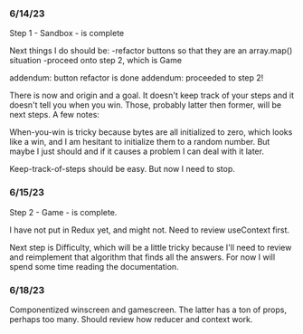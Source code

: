 ### 6/14/23

Step 1 - Sandbox - is complete

Next things I do should be:
-refactor buttons so that they are an array.map() situation
-proceed onto step 2, which is Game

addendum: button refactor is done
addendum: proceeded to step 2!

There is now and origin and a goal. It doesn't keep track of your steps and it doesn't tell you when you win. Those, probably latter then former, will be next steps. A few notes:

When-you-win is tricky because bytes are all initialized to zero, which looks like a win, and I am hesitant to initialize them to a random number. But maybe I just should and if it causes a problem I can deal with it later.

Keep-track-of-steps should be easy. But now I need to stop.

### 6/15/23

Step 2 - Game - is complete.

I have not put in Redux yet, and might not. Need to review useContext first.

Next step is Difficulty, which will be a little tricky because I'll need to review and reimplement that algorithm that finds all the answers. For now I will spend some time reading the documentation.

### 6/18/23

Componentized winscreen and gamescreen. The latter has a ton of props, perhaps too many. Should review how reducer and context work.